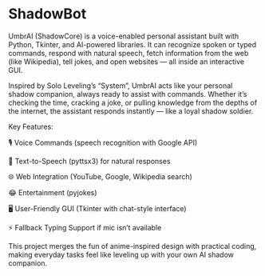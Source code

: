 # ShadowBot
UmbrAI (ShadowCore) is a voice-enabled personal assistant built with Python, Tkinter, and AI-powered libraries. It can recognize spoken or typed commands, respond with natural speech, fetch information from the web (like Wikipedia), tell jokes, and open websites — all inside an interactive GUI.

Inspired by Solo Leveling’s “System”, UmbrAI acts like your personal shadow companion, always ready to assist with commands. Whether it’s checking the time, cracking a joke, or pulling knowledge from the depths of the internet, the assistant responds instantly — like a loyal shadow soldier.

Key Features:

🎙 Voice Commands (speech recognition with Google API)

💬 Text-to-Speech (pyttsx3) for natural responses

🌐 Web Integration (YouTube, Google, Wikipedia search)

😂 Entertainment (pyjokes)

🖥 User-Friendly GUI (Tkinter with chat-style interface)

⚡ Fallback Typing Support if mic isn’t available

This project merges the fun of anime-inspired design with practical coding, making everyday tasks feel like leveling up with your own AI shadow companion.
